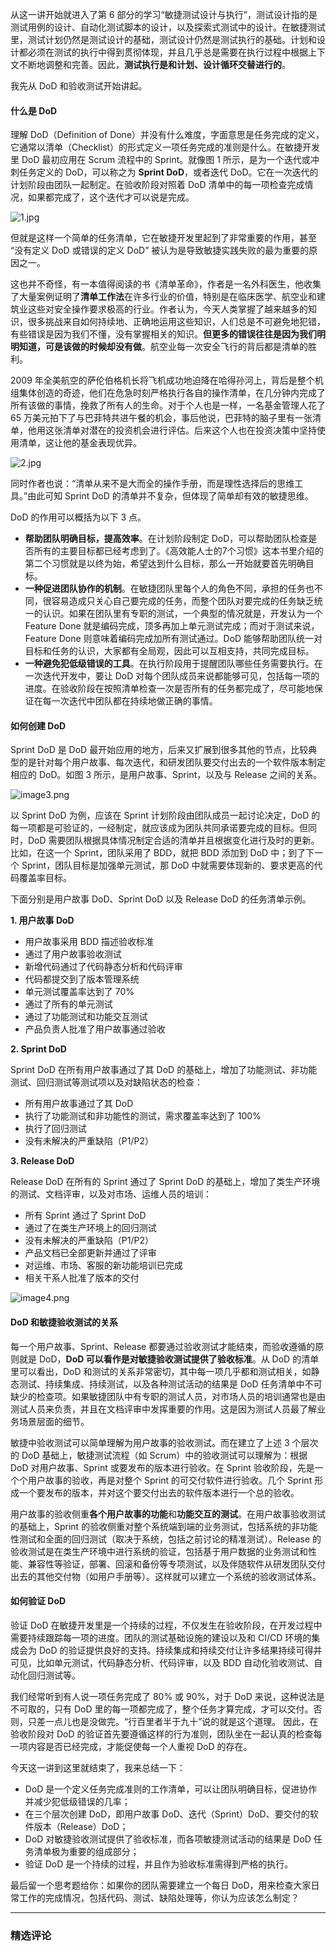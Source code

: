 <p>从这一讲开始就进入了第 6 部分的学习“敏捷测试设计与执行”，测试设计指的是测试用例的设计、自动化测试脚本的设计，以及探索式测试中的设计。在敏捷测试里，测试计划仍然是测试设计的基础，测试设计仍然是测试执行的基础。计划和设计都必须在测试的执行中得到贯彻体现，并且几乎总是需要在执行过程中根据上下文不断地调整和完善。因此，<strong>测试执行是和计划、设计循环交替进行的</strong>。</p>
<p>我先从 DoD 和验收测试开始讲起。</p>
<h4>什么是 DoD</h4>
<p>理解 DoD（Definition of Done）并没有什么难度，字面意思是任务完成的定义，它通常以清单（Checklist）的形式定义一项任务完成的准则是什么。在敏捷开发里 DoD 最初应用在 Scrum 流程中的 Sprint。就像图 1 所示，是为一个迭代或冲刺任务定义的 DoD，可以称之为 <strong>Sprint DoD</strong>，或者迭代 DoD。它在一次迭代的计划阶段由团队一起制定。在验收阶段对照着 DoD 清单中的每一项检查完成情况，如果都完成了，这个迭代才可以说是完成。</p>
<p><img src="https://s0.lgstatic.com/i/image/M00/08/58/Ciqc1F66g0KACwN4AADgF9GacQA665.jpg" alt="1.jpg"></p>
<p>但就是这样一个简单的任务清单，它在敏捷开发里起到了非常重要的作用，甚至 “没有定义 DoD 或错误的定义 DoD” 被认为是导致敏捷实践失败的最为重要的原因之一。</p>
<p>这也并不奇怪，有一本值得阅读的书《清单革命》，作者是一名外科医生，他收集了大量案例证明了<strong>清单工作法</strong>在许多行业的价值，特别是在临床医学、航空业和建筑业这些对安全操作要求极高的行业。作者认为，今天人类掌握了越来越多的知识，很多挑战来自如何持续地、正确地运用这些知识，人们总是不可避免地犯错，有些错误是因为我们不懂，没有掌握相关的知识。<strong>但更多的错误往往是因为我们明明知道，可是该做的时候却没有做</strong>。航空业每一次安全飞行的背后都是清单的胜利。</p>
<p>2009 年全美航空的萨伦伯格机长将飞机成功地迫降在哈得孙河上，背后是整个机组集体创造的奇迹，他们在危急时刻严格执行各自的操作清单，在几分钟内完成了所有该做的事情，挽救了所有人的生命。对于个人也是一样，一名基金管理人花了 65 万美元拍下了与巴菲特共进午餐的机会，事后他说，巴菲特的脑子里有一张清单，他用这张清单对潜在的投资机会进行评估。后来这个人也在投资决策中坚持使用清单，这让他的基金表现优异。</p>
<p><img src="https://s0.lgstatic.com/i/image/M00/08/58/CgqCHl66g2eASs6LAAA2smEbRbE105.jpg" alt="2.jpg"></p>
<p>同时作者也说：“清单从来不是大而全的操作手册，而是理性选择后的思维工具。”由此可知 Sprint DoD 的清单并不复杂，但体现了简单却有效的敏捷思维。</p>
<p>DoD 的作用可以概括为以下 3 点。</p>
<ul>
<li><strong>帮助团队明确目标，提高效率</strong>。在计划阶段制定 DoD，可以帮助团队检查是否所有的主要目标都已经考虑到了。《高效能人士的7个习惯》这本书里介绍的第二个习惯就是以终为始，希望达到什么目标，那么一开始就要首先明确目标。</li>
<li><strong>一种促进团队协作的机制</strong>。在敏捷团队里每个人的角色不同，承担的任务也不同，很容易造成只关心自己要完成的任务，而整个团队对要完成的任务缺乏统一的认识。如果在团队里有专职的测试，一个典型的情况就是，开发认为一个 Feature Done 就是编码完成，顶多再加上单元测试完成；而对于测试来说，Feature Done 则意味着编码完成加所有测试通过。DoD 能够帮助团队统一对目标和任务的认识，大家都有全局观，因此可以互相支持，共同完成目标。</li>
<li><strong>一种避免犯低级错误的工具</strong>。在执行阶段用于提醒团队哪些任务需要执行。在一次迭代开发中，要让 DoD 对每个团队成员来说都能够可见，包括每一项的进度。在验收阶段在按照清单检查一次是否所有的任务都完成了，尽可能地保证在每一次迭代中团队都在持续地做正确的事情。</li>
</ul>
<h4>如何创建 DoD</h4>
<p>Sprint DoD 是 DoD 最开始应用的地方，后来又扩展到很多其他的节点，比较典型的是针对每个用户故事、每次迭代，和研发团队要交付出去的一个软件版本制定相应的 DoD。如图 3 所示，是用户故事、Sprint，以及与 Release 之间的关系。</p>
<p><img src="https://s0.lgstatic.com/i/image/M00/0A/69/CgqCHl6-C5yAM2OBAABtiLFxbDI629.png" alt="image3.png"></p>
<p>以 Sprint DoD 为例，应该在 Sprint 计划阶段由团队成员一起讨论决定，DoD 的每一项都是可验证的，一经制定，就应该成为团队共同承诺要完成的目标。但同时，DoD 需要团队根据具体情况制定合适的清单并且根据变化进行及时的更新。比如，在这一个 Sprint，团队采用了 BDD，就把 BDD 添加到 DoD 中；到了下一个 Sprint，团队目标是加强单元测试，那 DoD 中就需要体现新的、要求更高的代码覆盖率目标。</p>
<p>下面分别是用户故事 DoD、Sprint DoD 以及 Release DoD 的任务清单示例。</p>
<p><strong>1. 用户故事 DoD</strong></p>
<ul>
<li>用户故事采用 BDD 描述验收标准</li>
<li>通过了用户故事验收测试</li>
<li>新增代码通过了代码静态分析和代码评审</li>
<li>代码都提交到了版本管理系统</li>
<li>单元测试覆盖率达到了 70%</li>
<li>通过了所有的单元测试</li>
<li>通过了功能测试和功能交互测试</li>
<li>产品负责人批准了用户故事通过验收</li>
</ul>
<p><strong>2. Sprint DoD</strong></p>
<p>Sprint DoD 在所有用户故事通过了其 DoD 的基础上，增加了功能测试、非功能测试、回归测试等测试项以及对缺陷状态的检查：</p>
<ul>
<li>所有用户故事通过了其 DoD</li>
<li>执行了功能测试和非功能性的测试，需求覆盖率达到了 100%</li>
<li>执行了回归测试</li>
<li>没有未解决的严重缺陷（P1/P2）</li>
</ul>
<p><strong>3. Release DoD</strong></p>
<p>Release DoD 在所有的 Sprint 通过了 Sprint DoD 的基础上，增加了类生产环境的测试、文档评审，以及对市场、运维人员的培训：</p>
<ul>
<li>所有 Sprint 通过了 Sprint DoD</li>
<li>通过了在类生产环境上的回归测试</li>
<li>没有未解决的严重缺陷（P1/P2）</li>
<li>产品文档已全部更新并通过了评审</li>
<li>对运维、市场、客服的新功能培训已完成</li>
<li>相关干系人批准了版本的交付</li>
</ul>
<p><img src="https://s0.lgstatic.com/i/image/M00/0A/69/CgqCHl6-C7CAEEl4AAD9t9XtpEo149.png" alt="image4.png"></p>
<h4>DoD 和敏捷验收测试的关系</h4>
<p>每一个用户故事、Sprint、Release 都要通过验收测试才能结束，而验收遵循的原则就是 DoD，<strong>DoD 可以看作是对敏捷验收测试提供了验收标准</strong>。从 DoD 的清单里可以看出，DoD 和测试的关系非常密切，其中每一项几乎都和测试相关，如静态测试、持续集成、持续测试，以及各种测试活动的结果是 DoD 任务清单中不可缺少的检查项。如果敏捷团队中有专职的测试人员，对市场人员的培训通常也是由测试人员来负责，并且在文档评审中发挥重要的作用。这是因为测试人员最了解业务场景层面的细节。</p>
<p>敏捷中验收测试可以简单理解为用户故事的验收测试。而在建立了上述 3 个层次的 DoD 基础上，敏捷测试流程（如 Scrum）中的验收测试可以理解为：根据 DoD 对用户故事、Sprint 或要发布的版本进行验收。在 Sprint 验收阶段，先是一个个用户故事的验收，再是对整个 Sprint 的可交付软件进行验收。几个 Sprint 形成一个要发布的版本，并对这个要交付出去的软件版本进行一个总的验收。</p>
<p>用户故事的验收侧重<strong>各个用户故事的功能</strong>和<strong>功能交互的测试</strong>。在用户故事验收测试的基础上，Sprint 的验收侧重对整个系统端到端的业务测试，包括系统的非功能性测试和全面的回归测试（取决于系统，包括之前讨论的精准测试）。Release 的验收测试是在类生产环境中进行系统的验证，包括基于用户数据的业务测试和性能、兼容性等验证，部署、回滚和备份等专项测试，以及伴随软件从研发团队交付出去的其他交付物（如用户手册等）。这样就可以建立一个系统的验收测试体系。</p>
<h4>如何验证 DoD</h4>
<p>验证 DoD 在敏捷开发里是一个持续的过程，不仅发生在验收阶段，在开发过程中需要持续跟踪每一项的进度。团队的测试基础设施的建设以及和 CI/CD 环境的集成会为 DoD 的验证提供良好的支持。持续集成和持续交付让许多结果持续可得并可见，比如单元测试，代码静态分析、代码评审，以及 BDD 自动化验收测试、自动化回归测试等。</p>
<p>我们经常听到有人说一项任务完成了 80% 或 90%，对于 DoD 来说，这种说法是不可取的，只有 DoD 里的每一项都完成了，整个任务才算完成，才可以交付。否则，只差一点儿也是没做完。“行百里者半于九十”说的就是这个道理。 因此，在验收阶段对 DoD 的验证首先要遵循这样的行为准则，团队坐在一起认真的检查每一项内容是否已经完成，才能促使每一个人重视 DoD 的存在。</p>
<p>今天这一讲到这里就结束了，我来总结一下：</p>
<ul>
<li>DoD 是一个定义任务完成准则的工作清单，可以让团队明确目标，促进协作并减少犯低级错误的几率；</li>
<li>在三个层次创建 DoD，即用户故事 DoD、迭代（Sprint）DoD、要交付的软件版本（Release）DoD；</li>
<li>DoD 对敏捷验收测试提供了验收标准，而各项敏捷测试活动的结果是 DoD 任务清单极为重要的组成部分；</li>
<li>验证 DoD 是一个持续的过程，并且作为验收标准需得到严格的执行。</li>
</ul>
<p>最后留一个思考题给你：如果你的团队需要建立一个每日 DoD，用来检查大家日常工作的完成情况，包括代码、测试、缺陷处理等，你认为应该怎么制定？</p>

---

### 精选评论


